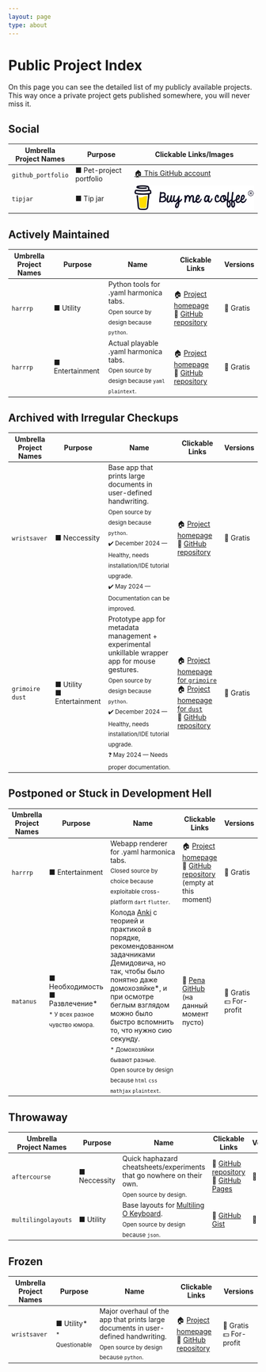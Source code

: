 ```yaml
---
layout: page
type: about
---
```


# Public Project Index

On this page you can see the detailed list of my publicly available projects. This way once a private project gets published somewhere, you will never miss it.

## Social

| Umbrella<br>Project Names | Purpose | Clickable Links/Images |
| --- | --- | --- |
| `github_portfolio` | ■ Pet-project portfolio | <a href="https://github.com/gggrv">🏠 This GitHub account</a> |
| `tipjar` | ■ Tip jar | <a href="https://buymeacoffee.com/aggressive_developer" alt="Buy me a coffee">![image](/assets/images/bmc-brand-logo.svg)</a> |

## Actively Maintained

| Umbrella<br>Project Names | Purpose | Name | Clickable Links | Versions |
| --- | --- | --- | --- | --- |
| `harrrp` | ■ Utility | Python tools for .yaml harmonica tabs.<br><sub>Open source by design because `python`.</sub> | 🏠 [Project homepage](https://gggrv.github.io/something/2022/03/22/devinfo-harrrp/)<br>📝 [GitHub repository](https://github.com/gggrv/harrrp_tab_tools) | 🎁 Gratis |
| `harrrp` | ■ Entertainment | Actual playable .yaml harmonica tabs.<br><sub>Open source by design because `yaml` `plaintext`.</sub> | 🏠 [Project homepage](https://gggrv.github.io/something/2022/03/22/devinfo-harrrp/)<br>📝 [GitHub repository](https://github.com/gggrv/harrrp_tabs) | 🎁 Gratis |

## Archived with Irregular Checkups

| Umbrella<br>Project Names | Purpose | Name | Clickable Links | Versions |
| --- | ---  | --- | --- | --- |
| `wristsaver` | ■ Neccessity | Base app that prints large documents in user-defined handwriting.<br><sub>Open source by design because `python`.</sub><br><sub>✔️ December 2024 — Healthy, needs installation/IDE tutorial upgrade.</sub><br><sub>✔️ May 2024 — Documentation can be improved.</sub> | 🏠 [Project homepage](https://gggrv.github.io/something/2022/05/17/devinfo-wristsaver/)<br>📝 [GitHub repository](https://github.com/gggrv/edu_archive_wristsaver_v5.5) | 🎁 Gratis |
| `grimoire`<br>`dust`| ■ Utility<br>■ Entertainment | Prototype app for metadata management + experimental unkillable wrapper app for mouse gestures.<br><sub>Open source by design because `python`.</sub><br><sub>✔️ December 2024 — Healthy, needs installation/IDE tutorial upgrade.</sub><br><sub>❓ May 2024 — Needs proper documentation.</sub> | 🏠 [Project homepage for `grimoire`](https://gggrv.github.io/something/2024/12/09/devinfo-grimoire/)<br>🏠 [Project homepage for `dust`](https://gggrv.github.io/something/2022/05/17/devinfo-dust/)<br>📝 [GitHub repository](https://github.com/gggrv/edu_archive_dust_v5) | 🎁 Gratis |

## Postponed or Stuck in Development Hell

| Umbrella<br>Project Names | Purpose | Name | Clickable Links | Versions |
| --- | --- | --- | --- | --- |
| `harrrp` | ■ Entertainment | Webapp renderer for .yaml harmonica tabs.<br><sub>Closed source by choice because exploitable cross-platform `dart` `flutter`.</sub> | 🏠 [Project homepage](https://gggrv.github.io/something/2022/03/22/devinfo-harrrp/)<br>📝 [GitHub repository](https://github.com/gggrv/harrrp_webapp_build) (empty at this moment) | 🎁 Gratis |
| `matanus` | ■ Необходимость<br>■ Развлечение*<br><sub>* У всех разное чувство юмора.</sub> | Колода [Anki](https://apps.ankiweb.net) с теорией и практикой в порядке, рекомендованном задачниками Демидовича, но так, чтобы было понятно даже домохозяйке*, и при осмотре беглым взглядом можно было быстро вспомнить то, что нужно сию секунду.<br><sub>* Домохозяйки бывают разные.</sub><br><sub>Open source by design because `html` `css` `mathjax` `plaintext`.</sub> | 📝 [Репа GitHub](https://github.com/gggrv/matanus4profanusmanus) (на данный момент пусто) | 🎁 Gratis<br>💵 For-profit |

## Throwaway

| Umbrella<br>Project Names | Purpose | Name | Clickable Links | Versions |
| --- | --- | --- | --- | --- |
| `aftercourse` | ■ Neccessity | Quick haphazard cheatsheets/experiments that go nowhere on their own.<br><sub>Open source by design.</sub> | 📝 [GitHub repository](https://github.com/gggrv/edu_archive_aftercourse)<br>📝 [GitHub Pages](https://gggrv.github.io/tag/#/aftercourse) | 🎁 Gratis |
| `multilingolayouts` | ■ Utility | Base layouts for [Multiling O Keyboard](https://play.google.com/store/apps/details?id=kl.ime.oh&hl=en-US).<br><sub>Open source by design because `json`.</sub> | 📝 [GitHub Gist](https://gist.github.com/gggrv/5623b95143cbf1f615828840c5c33998) | 🎁 Gratis |

## Frozen

| Umbrella<br>Project Names | Purpose | Name | Clickable Links | Versions |
| --- | --- | --- | --- | --- |
| `wristsaver` | ■ Utility*<br><sub>* Questionable</sub> | Major overhaul of the app that prints large documents in user-defined handwriting.<br><sub>Open source by design because `python`.</sub> | 🏠 [Project homepage](https://gggrv.github.io/something/2022/05/17/devinfo-wristsaver/)<br>📝 [GitHub repository](https://github.com/gggrv/wristsaver_append) | 🎁 Gratis<br>💵 For-profit |
